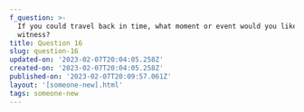 ```yaml
---
f_question: >-
  If you could travel back in time, what moment or event would you like to
  witness?
title: Question 16
slug: question-16
updated-on: '2023-02-07T20:04:05.258Z'
created-on: '2023-02-07T20:04:05.258Z'
published-on: '2023-02-07T20:09:57.061Z'
layout: '[someone-new].html'
tags: someone-new
---
```



